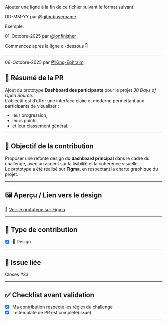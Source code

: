 Ajouter une ligne à la fin de ce fichier suivant le format suivant:

DD-MM-YY par [@githubusername](link_to_public_drive_folder_or_figma_link)

Exemple:

01-Octobre-2025 par [@ionfinisher](https://drive.google.com/drive/folders/1IuQl6kqcyUe6HduSNPI9wUYzL0jasoGl?usp=sharing)

Commencez après la ligne ci-dessous 👇

---

06-Octobre-2025 par [@King-Ephraim](https://drive.google.com/file/d/14IrGDtP6kIZpMyLwB-Zkhv1PP9KFOA07/view?usp=drive_link)

## 🎨 Résumé de la PR
Ajout du prototype **Dashboard des participants** pour le projet *30 Days of Open Source*.  
L’objectif est d’offrir une interface claire et moderne permettant aux participants de visualiser :
- leur progression,
- leurs points,
- et leur classement général.

---

## 🎯 Objectif de la contribution
Proposer une refonte design du **dashboard principal** dans le cadre du challenge, avec un accent sur la lisibilité et la cohérence visuelle.  
Le prototype a été réalisé sur **Figma**, en respectant la charte graphique du projet.

---

## 🖼️ Aperçu / Lien vers le design
🔗 [Voir le prototype sur Figma](https://www.figma.com/design/uCDqWcKb3GTmrgMIjeQrSP/Design-for-30-day-opensource?node-id=5-2&t=vq7ZWrnsEiEHjbli-1)

---

## 🧩 Type de contribution
- [X] 🎨 Design

---

## 🔗 Issue liée
Closes #33

---

## ✅ Checklist avant validation
- [X] Ma contribution respecte les règles du challenge  
- [X] Le template de PR est completé(issue) 

---

